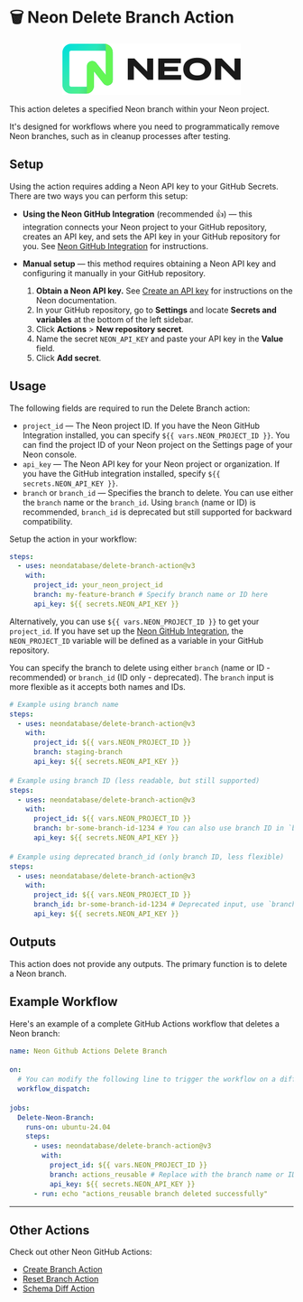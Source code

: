 # 🗑️ Neon Delete Branch Action

<p align="center">
  <picture>
    <source media="(prefers-color-scheme: dark)" srcset="./docs/logos/neon-logo-dark.svg">
    <img alt="Neon logo" src="./docs/logos/neon-logo-light.svg">
  </picture>
</p>

This action deletes a specified Neon branch within your Neon project.

It's designed for workflows where you need to programmatically remove Neon branches, such as in cleanup processes after testing.

## Setup

Using the action requires adding a Neon API key to your GitHub Secrets. There are two ways you can perform this setup:

- **Using the Neon GitHub Integration** (recommended 👍) — this integration connects your Neon project to your GitHub repository, creates an API key, and sets the API key in your GitHub repository for you. See [Neon GitHub Integration](https://neon.tech/docs/guides/neon-github-integration) for instructions.
- **Manual setup** — this method requires obtaining a Neon API key and configuring it manually in your GitHub repository.

  1. **Obtain a Neon API key.** See [Create an API key](https://neon.tech/docs/manage/api-keys#create-an-api-key) for instructions on the Neon documentation.
  2. In your GitHub repository, go to **Settings** and locate **Secrets and variables** at the bottom of the left sidebar.
  3. Click **Actions** > **New repository secret**.
  4. Name the secret `NEON_API_KEY` and paste your API key in the **Value** field.
  5. Click **Add secret**.

## Usage

The following fields are required to run the Delete Branch action:

- `project_id` — The Neon project ID. If you have the Neon GitHub Integration installed, you can specify `${{ vars.NEON_PROJECT_ID }}`. You can find the project ID of your Neon project on the Settings page of your Neon console.
- `api_key` — The Neon API key for your Neon project or organization. If you have the GitHub integration installed, specify `${{ secrets.NEON_API_KEY }}`.
- `branch` or `branch_id` — Specifies the branch to delete. You can use either the `branch` name or the `branch_id`. Using `branch` (name or ID) is recommended, `branch_id` is deprecated but still supported for backward compatibility.

Setup the action in your workflow:

```yml
steps:
  - uses: neondatabase/delete-branch-action@v3
    with:
      project_id: your_neon_project_id
      branch: my-feature-branch # Specify branch name or ID here
      api_key: ${{ secrets.NEON_API_KEY }}
```

Alternatively, you can use `${{ vars.NEON_PROJECT_ID }}` to get your `project_id`. If you have set up the [Neon GitHub Integration](https://neon.tech/docs/guides/neon-github-integration), the `NEON_PROJECT_ID` variable will be defined as a variable in your GitHub repository.

You can specify the branch to delete using either `branch` (name or ID - recommended) or `branch_id` (ID only - deprecated). The `branch` input is more flexible as it accepts both names and IDs.

```yml
# Example using branch name
steps:
  - uses: neondatabase/delete-branch-action@v3
    with:
      project_id: ${{ vars.NEON_PROJECT_ID }}
      branch: staging-branch
      api_key: ${{ secrets.NEON_API_KEY }}

# Example using branch ID (less readable, but still supported)
steps:
  - uses: neondatabase/delete-branch-action@v3
    with:
      project_id: ${{ vars.NEON_PROJECT_ID }}
      branch: br-some-branch-id-1234 # You can also use branch ID in `branch` input
      api_key: ${{ secrets.NEON_API_KEY }}

# Example using deprecated branch_id (only branch ID, less flexible)
steps:
  - uses: neondatabase/delete-branch-action@v3
    with:
      project_id: ${{ vars.NEON_PROJECT_ID }}
      branch_id: br-some-branch-id-1234 # Deprecated input, use `branch` instead
      api_key: ${{ secrets.NEON_API_KEY }}
```

## Outputs

This action does not provide any outputs. The primary function is to delete a Neon branch.

## Example Workflow

Here's an example of a complete GitHub Actions workflow that deletes a Neon branch:

```yml
name: Neon Github Actions Delete Branch

on:
  # You can modify the following line to trigger the workflow on a different event, such as `push` or `pull_request`, as per your requirements. We have used `workflow_dispatch` for triggering the action in this example.
  workflow_dispatch:

jobs:
  Delete-Neon-Branch:
    runs-on: ubuntu-24.04
    steps:
      - uses: neondatabase/delete-branch-action@v3
        with:
          project_id: ${{ vars.NEON_PROJECT_ID }}
          branch: actions_reusable # Replace with the branch name or ID you want to delete
          api_key: ${{ secrets.NEON_API_KEY }}
      - run: echo "actions_reusable branch deleted successfully"
```

---

## Other Actions

Check out other Neon GitHub Actions:

- [Create Branch Action](https://github.com/neondatabase/create-branch-action)
- [Reset Branch Action](https://github.com/neondatabase/reset-branch-action)
- [Schema Diff Action](https://github.com/neondatabase/schema-diff-action)
